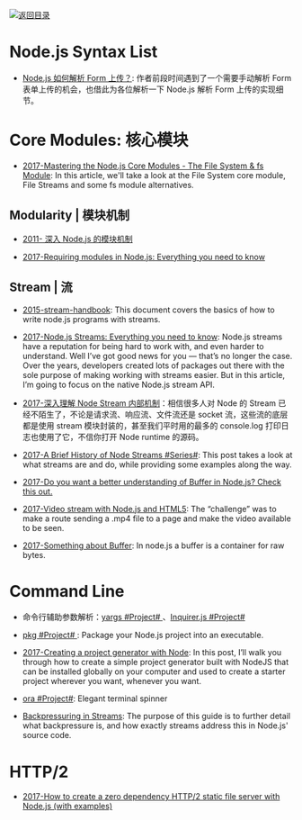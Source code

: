 [![返回目录](https://user-images.githubusercontent.com/5803001/38079637-ff0abcf0-3371-11e8-9b76-ad651620afc7.jpg)](https://github.com/wx-chevalier/Awesome-Lists)

# Node.js Syntax List

- [Node.js 如何解析 Form 上传？](https://mp.weixin.qq.com/s/pJ6yVvcuFWROmuFU1ULXeQ): 作者前段时间遇到了一个需要手动解析 Form 表单上传的机会，也借此为各位解析一下 Node.js 解析 Form 上传的实现细节。

# Core Modules: 核心模块

- [2017-Mastering the Node.js Core Modules - The File System & fs Module](https://blog.risingstack.com/mastering-the-nodejs-core-modules-file-system-fs-module/): In this article, we'll take a look at the File System core module, File Streams and some fs module alternatives.

## Modularity | 模块机制

- [2011- 深入 Node.js 的模块机制](http://www.infoq.com/cn/articles/nodejs-module-mechanism)

- [2017-Requiring modules in Node.js: Everything you need to know](https://parg.co/bQl)

## Stream | 流

- [2015-stream-handbook](https://github.com/substack/stream-handbook): This document covers the basics of how to write node.js programs with streams.

- [2017-Node.js Streams: Everything you need to know](https://parg.co/bJN): Node.js streams have a reputation for being hard to work with, and even harder to understand. Well I’ve got good news for you — that’s no longer the case. Over the years, developers created lots of packages out there with the sole purpose of making working with streams easier. But in this article, I’m going to focus on the native Node.js stream API.

- [2017-深入理解 Node Stream 内部机制](http://www.barretlee.com/blog/2017/06/06/dive-to-nodejs-at-stream-module/)：相信很多人对 Node 的 Stream 已经不陌生了，不论是请求流、响应流、文件流还是 socket 流，这些流的底层都是使用 stream 模块封装的，甚至我们平时用的最多的 console.log 打印日志也使用了它，不信你打开 Node runtime 的源码。

- [2017-A Brief History of Node Streams #Series#](http://6me.us/cC9Jcm): This post takes a look at what streams are and do, while providing some examples along the way.

- [2017-Do you want a better understanding of Buffer in Node.js? Check this out.](https://medium.freecodecamp.org/do-you-want-a-better-understanding-of-buffer-in-node-js-check-this-out-2e29de2968e8)

- [2017-Video stream with Node.js and HTML5](https://medium.com/@daspinola/video-stream-with-node-js-and-html5-320b3191a6b6): The “challenge” was to make a route sending a .mp4 file to a page and make the video available to be seen.

- [2017-Something about Buffer](https://hackernoon.com/nodejs-javasript-react-buffer-understand-tutorial-example-easy-step-create-read-utf8-ce37866ddd8c): In node.js a buffer is a container for raw bytes.

# Command Line

- 命令行辅助参数解析：[yargs #Project# ](https://github.com/yargs/yargs)、[Inquirer.js #Project# ](https://github.com/SBoudrias/Inquirer.js)

- [pkg #Project# ](https://github.com/zeit/pkg): Package your Node.js project into an executable.

- [2017-Creating a project generator with Node](https://parg.co/byo): In this post, I’ll walk you through how to create a simple project generator built with NodeJS that can be installed globally on your computer and used to create a starter project wherever you want, whenever you want.

- [ora #Project#](https://github.com/sindresorhus/ora): Elegant terminal spinner

- [Backpressuring in Streams](https://nodejs.org/en/docs/guides/backpressuring-in-streams/): The purpose of this guide is to further detail what backpressure is, and how exactly streams address this in Node.js' source code.

# HTTP/2

- [2017-How to create a zero dependency HTTP/2 static file server with Node.js (with examples)](https://parg.co/UKq)

